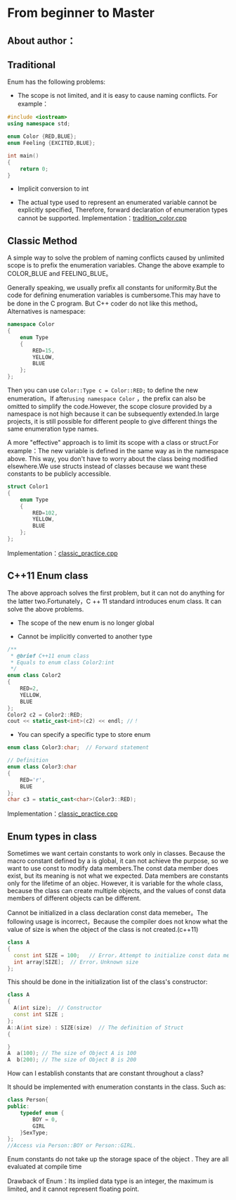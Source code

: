 # From beginner to Master

## About author：


   


## Traditional


Enum has the following problems:

- The scope is not limited, and it is easy to cause naming conflicts. For example：

```c++
#include <iostream>
using namespace std;

enum Color {RED,BLUE};
enum Feeling {EXCITED,BLUE};

int main() 
{
    return 0;
}
```
- Implicit conversion to int

- The actual type used to represent an enumerated variable cannot be explicitly specified, Therefore, forward declaration of enumeration types cannot be supported.
Implementation：[tradition_color.cpp](tradition_color.cpp)

## Classic Method

A simple way to solve the problem of naming conflicts caused by unlimited scope is to prefix the enumeration variables. Change the above example to COLOR_BLUE and FEELING_BLUE。

Generally speaking, we usually prefix all constants for uniformity.But the code for defining enumeration variables is cumbersome.This may have to be done in the C program. But C++ coder do not like this method。Alternatives is namespace:
```c++
namespace Color 
{
    enum Type
    {
        RED=15,
        YELLOW,
        BLUE
    };
};
```

Then you can use `Color::Type c = Color::RED;` to define the new enumeration。If after`using namespace Color` ，the prefix can also be omitted to simplify the code.However, the scope closure provided by a namespace is not high because it can be subsequently extended.In large projects, it is still possible for different people to give different things the same enumeration type names.

A more "effective" approach is to limit its scope with a class or struct.For example：The new variable is defined in the same way as in the namespace above. This way, you don't have to worry about the class being modified elsewhere.We use structs instead of classes because we want these constants to be publicly accessible.

```c++
struct Color1
{
    enum Type
    {
        RED=102,
        YELLOW,
        BLUE
    };
};
```

Implementation：[classic_practice.cpp](classic_practice.cpp)

## C++11 Enum class

The above approach solves the first problem, but it can not do anything for the latter two.Fortunately，C ++ 11 standard introduces enum class. It can solve the above problems.

- The scope of the new enum is no longer global

- Cannot be implicitly converted to another type


```c++
/**
 * @brief C++11 enum class
 * Equals to enum class Color2:int
 */
enum class Color2
{
    RED=2,
    YELLOW,
    BLUE
};
Color2 c2 = Color2::RED;
cout << static_cast<int>(c2) << endl; //！
```

- You can specify a specific type to store enum

```c++
enum class Color3:char;  // Forward statement

// Definition
enum class Color3:char 
{
    RED='r',
    BLUE
};
char c3 = static_cast<char>(Color3::RED);
```

Implementation：[classic_practice.cpp](classic_practice.cpp)

## Enum types in class



Sometimes we want certain constants to work only in classes. Because the macro constant defined by a is global, it can not achieve the purpose, so we want to use const to modify data members.The const data member does exist, but its meaning is not what we expected. 
Data members are constants only for the lifetime of an objec. However, it is variable for the whole class, because the class can create multiple objects, and the values of const data members of different objects can be different.



Cannot be initialized in a class declaration const data memeber。The following usage is incorrect，Because the compiler does not know what the value of size is when the object of the class is not created.(c++11)

```c++
class A 
{
  const int SIZE = 100;   // Error，Attempt to initialize const data member in class declaration 
  int array[SIZE];  // Error，Unknown size 
}; 
```

This should be done in the initialization list of the class's constructor:

```c++
class A 
{
  A(int size);  // Constructor 
  const int SIZE ;
}; 
A::A(int size) : SIZE(size)  // The definition of Struct
{ 

} 
A  a(100); // The size of Object A is 100 
A  b(200); // The size of Object B is 200 
```

How can I establish constants that are constant throughout a class?

It should be implemented with enumeration constants in the class. Such as:

```c++
class Person{
public:
    typedef enum {
        BOY = 0,
        GIRL
    }SexType;
};
//Access via Person::BOY or Person::GIRL.
```

Enum constants do not take up the storage space of the object . They are all evaluated at compile time


Drawback of Enum：Its implied data type is an integer, the maximum is limited, and it cannot represent floating point.
